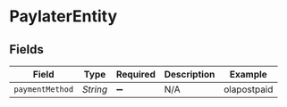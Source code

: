 # PaylaterEntity


## Fields

| Field              | Type               | Required           | Description        | Example            |
| ------------------ | ------------------ | ------------------ | ------------------ | ------------------ |
| `paymentMethod`    | *String*           | :heavy_minus_sign: | N/A                | olapostpaid        |